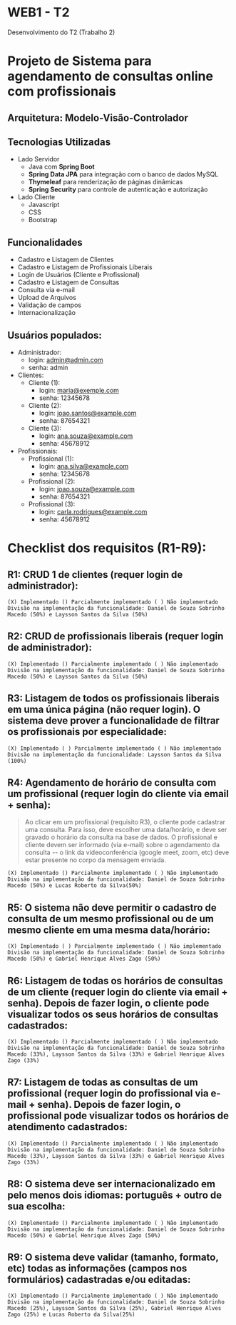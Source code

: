 # WEB1 - T2
Desenvolvimento do T2  (Trabalho 2)

# Projeto de Sistema para agendamento de consultas online com profissionais

## Arquitetura: Modelo-Visão-Controlador

## Tecnologias Utilizadas
- Lado Servidor
  - Java com **Spring Boot**
  - **Spring Data JPA** para integração com o banco de dados MySQL
  - **Thymeleaf** para renderização de páginas dinâmicas
  - **Spring Security** para controle de autenticação e autorização
- Lado Cliente
  - Javascript
  - CSS
  - Bootstrap

## Funcionalidades
- Cadastro e Listagem de Clientes
- Cadastro e Listagem de Profissionais Liberais
- Login de Usuários (Cliente e Profissional)
- Cadastro e Listagem de Consultas
- Consulta via e-mail
- Upload de Arquivos
- Validação de campos
- Internacionalização

## Usuários populados:
- Administrador:
  - login: admin@admin.com
  - senha: admin
- Clientes:
  - Cliente (1):
    - login: maria@exemple.com
    - senha: 12345678
  - Cliente (2):
    - login: joao.santos@example.com
    - senha: 87654321
  - Cliente (3):
    - login: ana.souza@example.com
    - senha: 45678912
- Profissionais:
  - Profissional (1):
    - login: ana.silva@example.com
    - senha: 12345678
  - Profissional (2):
    - login: joao.souza@example.com
    - senha: 87654321
  - Profissional (3):
    - login: carla.rodrigues@example.com
    - senha: 45678912
  
# Checklist dos requisitos (R1-R9):

## R1: CRUD 1 de clientes (requer login de administrador):
```
(X) Implementado () Parcialmente implementado ( ) Não implementado
Divisão na implementação da funcionalidade: Daniel de Souza Sobrinho Macedo (50%) e Laysson Santos da Silva (50%)
```
## R2: CRUD de profissionais liberais (requer login de administrador):
```
(X) Implementado () Parcialmente implementado ( ) Não implementado
Divisão na implementação da funcionalidade: Daniel de Souza Sobrinho Macedo (50%) e Laysson Santos da Silva (50%)
```
## R3: Listagem de todos os profissionais liberais em uma única página (não requer login). O sistema deve prover a funcionalidade de filtrar os profissionais por especialidade:
```
(X) Implementado ( ) Parcialmente implementado ( ) Não implementado
Divisão na implementação da funcionalidade: Laysson Santos da Silva (100%)
```
## R4: Agendamento de horário de consulta com um profissional (requer login do cliente via email + senha):
> Ao clicar em um profissional (requisito R3), o cliente pode cadastrar uma consulta. Para isso, deve escolher uma data/horário, e deve ser gravado o horário da consulta na base de dados. O profissional e cliente devem ser informado (via e-mail) sobre o agendamento da consulta -- o link da videoconferência (google meet, zoom, etc) deve estar presente no corpo da mensagem enviada.
```
(X) Implementado () Parcialmente implementado ( ) Não implementado
Divisão na implementação da funcionalidade: Daniel de Souza Sobrinho Macedo (50%) e Lucas Roberto da Silva(50%)
```
## R5: O sistema não deve permitir o cadastro de consulta de um mesmo profissional ou de um mesmo cliente em uma mesma data/horário:
```
(X) Implementado ( ) Parcialmente implementado ( ) Não implementado
Divisão na implementação da funcionalidade: Daniel de Souza Sobrinho Macedo (50%) e Gabriel Henrique Alves Zago (50%)
```
## R6: Listagem de todas os horários de consultas de um cliente (requer login do cliente via email + senha). Depois de fazer login, o cliente pode visualizar todos os seus horários de consultas cadastrados:
```
(X) Implementado () Parcialmente implementado ( ) Não implementado
Divisão na implementação da funcionalidade: Daniel de Souza Sobrinho Macedo (33%), Laysson Santos da Silva (33%) e Gabriel Henrique Alves Zago (33%)
```
## R7: Listagem de todas as consultas de um profissional (requer login do profissional via e-mail + senha). Depois de fazer login, o profissional pode visualizar todos os horários de atendimento cadastrados:
```
(X) Implementado () Parcialmente implementado ( ) Não implementado
Divisão na implementação da funcionalidade: Daniel de Souza Sobrinho Macedo (33%), Laysson Santos da Silva (33%) e Gabriel Henrique Alves Zago (33%)
```
## R8: O sistema deve ser internacionalizado em pelo menos dois idiomas: português + outro de sua escolha:
```
(X) Implementado () Parcialmente implementado ( ) Não implementado
Divisão na implementação da funcionalidade: Daniel de Souza Sobrinho Macedo (50%) e Gabriel Henrique Alves Zago (50%)
```
## R9: O sistema deve validar (tamanho, formato, etc) todas as informações (campos nos formulários) cadastradas e/ou editadas:
```
(X) Implementado () Parcialmente implementado ( ) Não implementado
Divisão na implementação da funcionalidade: Daniel de Souza Sobrinho Macedo (25%), Laysson Santos da Silva (25%), Gabriel Henrique Alves Zago (25%) e Lucas Roberto da Silva(25%)

